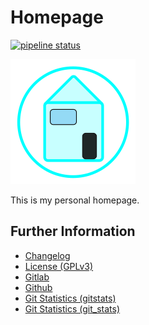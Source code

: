 # Homepage

[![pipeline status](https://gitlab.namibsun.net/namboy94/homepage/badges/master/pipeline.svg)](https://gitlab.namibsun.net/namboy94/homepage/commits/master)

![Logo](resources/logo/logo-readme.png)

This is my personal homepage.

## Further Information

* [Changelog](https://gitlab.namibsun.net/namboy94/homepage/raw/master/CHANGELOG)
* [License (GPLv3)](https://gitlab.namibsun.net/namboy94/homepage/raw/master/LICENSE)
* [Gitlab](https://gitlab.namibsun.net/namboy94/homepage)
* [Github](https://github.com/namboy94/homepage)
* [Git Statistics (gitstats)](https://gitstats.namibsun.net/gitstats/homepage/index.html)
* [Git Statistics (git_stats)](https://gitstats.namibsun.net/git_stats/homepage/index.html)
